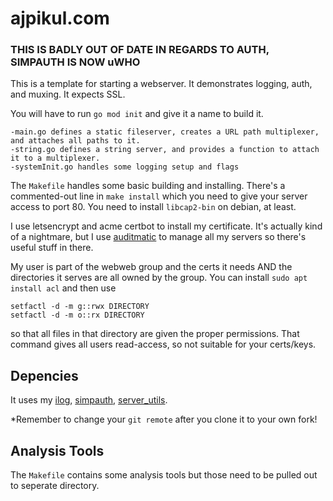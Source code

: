# ajpikul.com

### THIS IS BADLY OUT OF DATE IN REGARDS TO AUTH, SIMPAUTH IS NOW uWHO

This is a template for starting a webserver. It demonstrates logging, auth, and muxing. It expects SSL.

You will have to run `go mod init` and give it a name to build it.

```
-main.go defines a static fileserver, creates a URL path multiplexer, and attaches all paths to it.
-string.go defines a string server, and provides a function to attach it to a multiplexer.
-systemInit.go handles some logging setup and flags
```

The `Makefile` handles some basic building and installing. There's a commented-out line in `make install` which you need to give your server access to port 80. You need to install `libcap2-bin` on debian, at least.

I use letsencrypt and acme certbot to install my certificate. It's actually kind of a nightmare, but I use [auditmatic](github.com/ajpikul-com/auditmatic) to manage all my servers so there's useful stuff in there.

My user is part of the webweb group and the certs it needs AND the directories it serves are all owned by the group.
You can install `sudo apt install acl` and then use

```
setfactl -d -m g::rwx DIRECTORY
setfactl -d -m o::rx DIRECTORY
```

so that all files in that directory are given the proper permissions. That command gives all users read-access, so not suitable for your certs/keys.

## Depencies

It uses my [ilog](github.com/ajpikul-com/ilog), [simpauth](github.com/ajpikul-com/simpauth), [server_utils](github.com/ajpikul-com/server_utils).

*Remember to change your `git remote` after you clone it to your own fork!

## Analysis Tools
The `Makefile` contains some analysis tools but those need to be pulled out to seperate directory.
